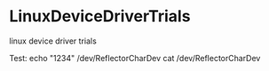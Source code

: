 # LinuxDeviceDriverTrials
linux device driver trials

Test:
echo "1234" /dev/ReflectorCharDev
cat /dev/ReflectorCharDev
